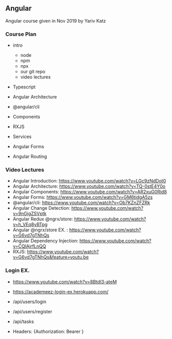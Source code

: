 ## Angular

Angular course given in Nov 2019 by Yariv Katz

### Course Plan

- intro
  - node
  - npm
  - npx
  - our git repo
  - video lectures

- Typescript

- Angular Architecture
 
- @angular/cli

- Components

- RXJS

- Services

- Angular Forms

- Angular Routing

### Video Lectures

- Angular Introduction: https://www.youtube.com/watch?v=LGc9zNdDot0
- Angular Architecture: https://www.youtube.com/watch?v=TQ-0stE4Y0o
- Angular Components: https://www.youtube.com/watch?v=AR2xuG0Rid8
- Angular Forms: https://www.youtube.com/watch?v=GM6tidgA5zs
- @angular/cli: https://www.youtube.com/watch?v=Ob7KZnZFZRk
- Angular Change Detection: https://www.youtube.com/watch?v=9nGjgZSVptk
- Angular Redux @ngrx/store: https://www.youtube.com/watch?v=h_VEq8yBTpg
- Angular @ngrx/store EX. : https://www.youtube.com/watch?v=G6vd7gTNhQs
- Angular Dependency Injection: https://www.youtube.com/watch?v=CQIAjrfLnQQ
- RXJS: https://www.youtube.com/watch?v=G6vd7gTNhQs&feature=youtu.be

### Login EX.

- https://www.youtube.com/watch?v=8BtdI3-ateM

- https://academeez-login-ex.herokuapp.com/
- /api/users/login
- /api/users/register
- /api/tasks 
- Headers: {Authorization: Bearer <token>}